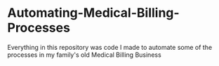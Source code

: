 # Automating-Medical-Billing-Processes
Everything in this repository was code I made to automate some of the processes in my family's old Medical Billing Business 
